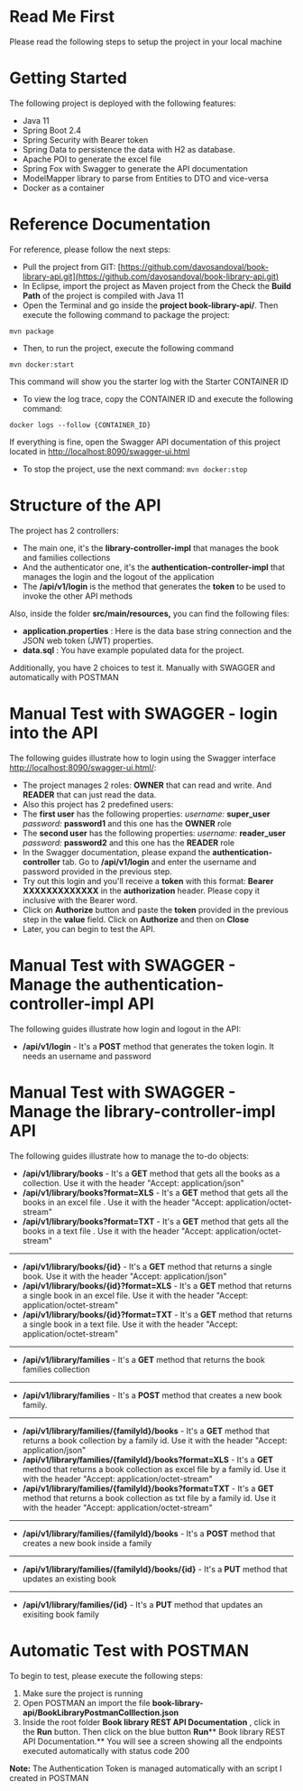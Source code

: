 # **Read Me First**

Please read the following steps to setup the project in your local machine

# **Getting Started**

The following project is deployed with the following features:

- Java 11
- Spring Boot 2.4
- Spring Security with Bearer token
- Spring Data to persistence the data with H2 as database.
- Apache POI to generate the excel file
- Spring Fox with Swagger to generate the API documentation
- ModelMapper library to parse from Entities to DTO and vice-versa
- Docker as a container

# **Reference Documentation**

For reference, please follow the next steps:

- Pull the project from GIT: [https://github.com/davosandoval/book-library-api.git](https://github.com/davosandoval/book-library-api.git)
- In Eclipse, import the project as Maven project from the Check the **Build Path** of the project is compiled with Java 11
- Open the Terminal and go inside the **project book-library-api/**. Then execute the following command to package the project:

`mvn package`

- Then, to run the project, execute the following command

`mvn docker:start`

This command will show you the starter log with the Starter CONTAINER ID
- To view the log trace, copy the CONTAINER ID and execute the following command:

`docker logs --follow {CONTAINER_ID}`

If everything is fine, open the Swagger API documentation of this project located in [http://localhost:8090/swagger-ui.html](http://localhost:8090/swagger-ui.html)

- To stop the project, use the next command:
`mvn docker:stop`

# **Structure of the API**

The project has 2 controllers:

- The main one, it&#39;s the **library-controller-impl** that manages the book and families collections
- And the authenticator one, it&#39;s the **authentication-controller-impl** that manages the login and the logout of the application
- The **/api/v1/login** is the method that generates the **token** to be used to invoke the other API methods

Also, inside the folder **src/main/resources,** you can find the following files:

- **application.properties** : Here is the data base string connection and the JSON web token (JWT) properties.
- **data.sql** : You have example populated data for the project.

Additionally, you have 2 choices to test it. Manually with SWAGGER and automatically with POSTMAN

# **Manual Test with SWAGGER - login into the API**

The following guides illustrate how to login using the Swagger interface [http://localhost:8090/swagger-ui.html/](http://localhost:8090/swagger-ui.html#/):

- The project manages 2 roles: **OWNER** that can read and write. And **READER** that can just read the data.
- Also this project has 2 predefined users:
- The **first user** has the following properties: _username:_ **super\_user** _password:_ **password1** and this one has the **OWNER** role
- The **second user** has the following properties: _username:_ **reader\_user** _password:_ **password2** and this one has the **READER** role
- In the Swagger documentation, please expand the **authentication-controller** tab. Go to **/api/v1/login** and enter the username and password provided in the previous step.
- Try out this login and you&#39;ll receive a **token** with this format: **Bearer XXXXXXXXXXXXX** in the **authorization** header. Please copy it inclusive with the Bearer word.
- Click on **Authorize** button and paste the **token** provided in the previous step in the **value** field. Click on **Authorize** and then on **Close**
- Later, you can begin to test the API.

# **Manual Test with SWAGGER - Manage the authentication-controller-impl API**

The following guides illustrate how login and logout in the API:

- **/api/v1/login** - It&#39;s a **POST** method that generates the token login. It needs an username and password

# **Manual Test with SWAGGER - Manage the library-controller-impl API**

The following guides illustrate how to manage the to-do objects:

- **/api/v1/library/books** - It&#39;s a **GET** method that gets all the books as a collection. Use it with the header &quot;Accept: application/json&quot;
- **/api/v1/library/books?format=XLS** - It&#39;s a **GET** method that gets all the books in an excel file . Use it with the header &quot;Accept: application/octet-stream&quot;
- **/api/v1/library/books?format=TXT** - It&#39;s a **GET** method that gets all the books in a text file . Use it with the header &quot;Accept: application/octet-stream&quot;

---

- **/api/v1/library/books/{id}** - It&#39;s a **GET** method that returns a single book. Use it with the header &quot;Accept: application/json&quot;
- **/api/v1/library/books/{id}?format=XLS** - It&#39;s a **GET** method that returns a single book in an excel file. Use it with the header &quot;Accept: application/octet-stream&quot;
- **/api/v1/library/books/{id}?format=TXT** - It&#39;s a **GET** method that returns a single book in a text file. Use it with the header &quot;Accept: application/octet-stream&quot;

---

- **/api/v1/library/families** - It&#39;s a **GET** method that returns the book families collection

---

- **/api/v1/library/families** - It&#39;s a **POST** method that creates a new book family.

---

- **/api/v1/library/families/{familyId}/books** - It&#39;s a **GET** method that returns a book collection by a family id. Use it with the header &quot;Accept: application/json&quot;
- **/api/v1/library/families/{familyId}/books?format=XLS** - It&#39;s a **GET** method that returns a book collection as excel file by a family id. Use it with the header &quot;Accept: application/octet-stream&quot;
- **/api/v1/library/families/{familyId}/books?format=TXT** - It&#39;s a **GET** method that returns a book collection as txt file by a family id. Use it with the header &quot;Accept: application/octet-stream&quot;

---

- **/api/v1/library/families/{familyId}/books** - It&#39;s a **POST** method that creates a new book inside a family

---

- **/api/v1/library/families/{familyId}/books/{id}** - It&#39;s a **PUT** method that updates an existing book

---

- **/api/v1/library/families/{id}** - It&#39;s a **PUT** method that updates an exisiting book family

# **Automatic Test with POSTMAN**

To begin to test, please execute the following steps:

1. Make sure the project is running
2. Open POSTMAN an import the file **book-library-api/BookLibraryPostmanColllection.json**
3. Inside the root folder **Book library REST API Documentation** , click in the **Run** button. Then click on the blue button **Run**** Book library REST API Documentation.** You will see a screen showing all the endpoints executed automatically with status code 200

**Note:** The Authentication Token is managed automatically with an script I created in POSTMAN



